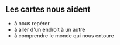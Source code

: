 ##  Les cartes nous aident

 - à nous repérer <!-- .element: class="fragment" -->
 - à aller d'un endroit à un autre <!-- .element: class="fragment" -->
 - à comprendre le monde qui nous entoure <!-- .element: class="fragment" -->
